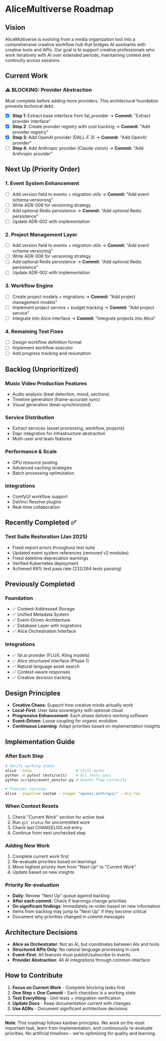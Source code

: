 # AliceMultiverse Roadmap

## Vision

AliceMultiverse is evolving from a media organization tool into a comprehensive creative workflow hub that bridges AI assistants with creative tools and APIs. Our goal is to support creative professionals who work iteratively with AI over extended periods, maintaining context and continuity across sessions.

## Current Work

### ⚠️ BLOCKING: Provider Abstraction
Must complete before adding more providers. This architectural foundation prevents technical debt.

- [x] **Step 1**: Extract base interface from fal_provider → **Commit**: "Extract provider interface"
- [x] **Step 2**: Create provider registry with cost tracking → **Commit**: "Add provider registry"
- [x] **Step 3**: Add OpenAI provider (DALL-E 3) → **Commit**: "Add OpenAI provider"
- [ ] **Step 4**: Add Anthropic provider (Claude vision) → **Commit**: "Add Anthropic provider"

## Next Up (Priority Order)

### 1. Event System Enhancement
- [ ] Add version field to events + migration utils → **Commit**: "Add event schema versioning"
- [ ] Write ADR-006 for versioning strategy
- [ ] Add optional Redis persistence → **Commit**: "Add optional Redis persistence"
- [ ] Update ADR-002 with implementation

### 2. Project Management Layer
- [ ] Add version field to events + migration utils → **Commit**: "Add event schema versioning"
- [ ] Write ADR-006 for versioning strategy
- [ ] Add optional Redis persistence → **Commit**: "Add optional Redis persistence"
- [ ] Update ADR-002 with implementation

### 3. Workflow Engine
- [ ] Create project models + migrations → **Commit**: "Add project management models"
- [ ] Implement project service + budget tracking → **Commit**: "Add project service"
- [ ] Integrate into Alice interface → **Commit**: "Integrate projects into Alice"

### 4. Remaining Test Fixes
- [ ] Design workflow definition format
- [ ] Implement workflow executor
- [ ] Add progress tracking and resumption

## Backlog (Unprioritized)

### Music Video Production Features
- Audio analysis (beat detection, mood, sections)
- Timeline generation (frame-accurate sync)
- Visual generation (beat-synchronized)

### Service Distribution
- Extract services (asset processing, workflow, projects)
- Dapr integration for infrastructure abstraction
- Multi-user and team features

### Performance & Scale
- GPU resource pooling
- Advanced caching strategies
- Batch processing optimization

### Integrations
- ComfyUI workflow support
- DaVinci Resolve plugins
- Real-time collaboration

## Recently Completed ✅

### Test Suite Restoration (Jan 2025)
- Fixed import errors throughout test suite
- Updated event system references (removed v2 modules)
- Fixed datetime deprecation warnings
- Verified Kubernetes deployment
- Achieved 89% test pass rate (232/264 tests passing)

## Previously Completed

### Foundation
- ✅ Content-Addressed Storage
- ✅ Unified Metadata System
- ✅ Event-Driven Architecture
- ✅ Database Layer with migrations
- ✅ Alice Orchestration Interface

### Integrations
- ✅ fal.ai provider (FLUX, Kling models)
- ✅ Alice structured interface (Phase 1)
- ✅ Natural language asset search
- ✅ Context-aware responses
- ✅ Creative decision tracking

## Design Principles

- **Creative Chaos**: Support how creative minds actually work
- **Local-First**: User data sovereignty with optional cloud
- **Progressive Enhancement**: Each phase delivers working software
- **Event-Driven**: Loose coupling for organic evolution
- **Continuous Learning**: Adapt priorities based on implementation insights

## Implementation Guide

### After Each Step
```bash
# Verify working state:
alice --help                    # Still works
python -m pytest tests/unit/    # All tests pass
python scripts/event_monitor.py # Events flow correctly

# Provider testing:
alice --pipeline custom --stages "openai,anthropic" --dry-run
```

### When Context Resets
1. Check "Current Work" section for active task
2. Run `git status` for uncommitted work
3. Check last CHANGELOG.md entry
4. Continue from next unchecked step

### Adding New Work
1. Complete current work first
2. Re-evaluate priorities based on learnings
3. Move highest priority item from "Next Up" to "Current Work"
4. Update based on new insights

### Priority Re-evaluation
- **Daily**: Review "Next Up" queue against backlog
- **After each commit**: Check if learnings change priorities
- **On significant findings**: Immediately re-order based on new information
- Items from backlog may jump to "Next Up" if they become critical
- Document why priorities changed in commit messages

## Architecture Decisions

- **Alice as Orchestrator**: Not an AI, but coordinates between AIs and tools
- **Structured APIs Only**: No natural language processing in core
- **Event-First**: All features must publish/subscribe to events
- **Provider Abstraction**: All AI integrations through common interface

## How to Contribute

1. **Focus on Current Work** - Complete blocking tasks first
2. **One Step = One Commit** - Each checkbox is a working state
3. **Test Everything** - Unit tests + integration verification
4. **Update Docs** - Keep documentation current with changes
5. **Use ADRs** - Document significant architecture decisions

---

**Note**: This roadmap follows kanban principles. We work on the most important task, learn from implementation, and continuously re-evaluate priorities. No artificial timelines - we're optimizing for quality and learning.